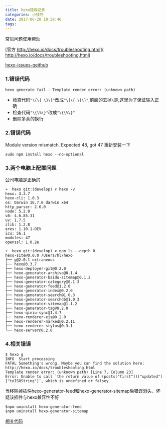 ```yaml
---
title: hexo错误记录
categories: 小技巧
date: 2017-06-28 10:38:46
tags:
---
```


常见问题使用帮助

[官方 http://hexo.io/docs/troubleshooting.html]( http://hexo.io/docs/troubleshooting.html)

[hexo-issues-geithub](https://github.com/hexojs/hexo/issues)

### 1.错误代码

```
hexo generate fail - Template render error: (unknown path)
```
* 检查代码`"\{\{ \}\}"`改成`"\{\{ \}\}"`,前面的去掉`\`是,这里为了保证输入正确
* 检查代码`"\{\%\}"`改成`"\{\%\}"`
* 删除多余的换行

### 2.错误代码

Module version mismatch. Expected 48, got 47
重新安装一下

```
sudo npm install hexo --no-optional
```
### 3.两个电脑上配置问题

公司电脑是正确的

```
➜  hexo git:(develop) ✗ hexo -v
hexo: 3.3.7
hexo-cli: 1.0.3
os: Darwin 16.7.0 darwin x64
http_parser: 2.6.0
node: 5.2.0
v8: 4.6.85.31
uv: 1.7.5
zlib: 1.2.8
ares: 1.10.1-DEV
icu: 56.1
modules: 47
openssl: 1.0.2e

➜  hexo git:(develop) ✗ npm ls --depth 0
hexo-site@0.0.0 /Users/hl/hexo
├── g@2.0.1 extraneous
├── hexo@3.3.7
├── hexo-deployer-git@0.2.0
├── hexo-generator-archive@0.1.4
├── hexo-generator-baidu-sitemap@0.1.2
├── hexo-generator-category@0.1.3
├── hexo-generator-feed@1.2.0
├── hexo-generator-index@0.2.0
├── hexo-generator-search@1.0.3
├── hexo-generator-searchdb@1.0.3
├── hexo-generator-sitemap@1.1.2
├── hexo-generator-tag@0.2.0
├── hexo-qiniu-sync@1.4.7
├── hexo-renderer-ejs@0.2.0
├── hexo-renderer-marked@0.2.11
├── hexo-renderer-stylus@0.3.1
└── hexo-server@0.2.0

```

### 4.相关错误

```
$ hexo g
INFO  Start processing
FATAL Something's wrong. Maybe you can find the solution here: http://hexo.io/docs/troubleshooting.html
Template render error: (unknown path) [Line 7, Column 23]
Error: Unable to call `the return value of (posts["first"])["updated"]["toISOString"]`, which is undefined or falsey
```

当移除掉插件hexo-generator-feed和hexo-generator-sitemap后错误消失，怀疑该插件与hexo兼容性不好

```
$npm uninstall hexo-generator-feed
$npm uninstall hexo-generator-sitemap
```

[相关代码](https://github.com/hexojs/hexo-generator-feed/issues/43)